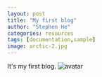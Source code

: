 ```yaml
---
layout: post
title: "My first blog"
author: "Stephen He"
categories: resources
tags: [documentation,sample]
image: arctic-2.jpg
---
```


It's my first blog.
![avatar](/home/assets/img/city-1.jpg)
